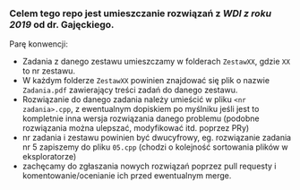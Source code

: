 ### Celem tego repo jest umieszczanie rozwiązań z _WDI z roku 2019_ od dr. Gajęckiego.

Parę konwencji: 
- Zadania z danego zestawu umieszczamy w folderach `ZestawXX`, gdzie `XX` to nr zestawu.
- W każdym folderze `ZestawXX` powinien znajdować się plik o nazwie `Zadania.pdf` zawierający treści zadań do danego zestawu.
- Rozwiązanie do danego zadania należy umieścić w pliku `<nr zadania>.cpp`, z ewentualnym dopiskiem po myślniku jeśli jest to kompletnie inna wersja rozwiązania danego problemu (podobne rozwiązania można ulepszać, modyfikować itd. poprzez PRy)
- nr zadania i zestawu powinien być dwucyfrowy, eg. rozwiązanie zadania nr 5 zapiszemy do pliku `05.cpp` (chodzi o kolejność sortowania plików w eksploratorze)
- zachęcamy do zgłaszania nowych rozwiązań poprzez pull requesty i komentowanie/ocenianie ich przed ewentualnym merge.
